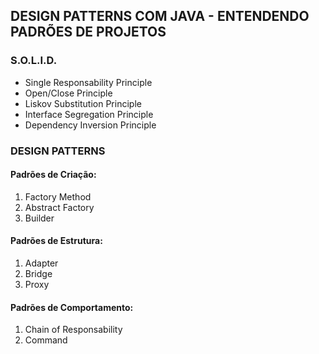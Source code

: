 ## DESIGN PATTERNS COM JAVA - ENTENDENDO PADRÕES DE PROJETOS


### S.O.L.I.D.

- Single Responsability Principle
- Open/Close Principle
- Liskov Substitution Principle
- Interface Segregation Principle
- Dependency Inversion Principle

### DESIGN PATTERNS

#### Padrões de Criação:

  1. Factory Method
  2. Abstract Factory
  3. Builder

#### Padrões de Estrutura:

  1. Adapter
  2. Bridge
  3. Proxy

#### Padrões de Comportamento:

  1. Chain of Responsability
  2. Command

